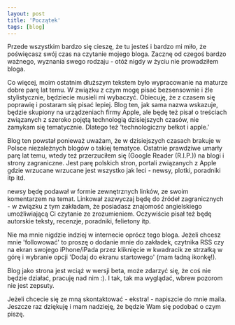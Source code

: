 ```yaml
---
layout: post
title: 'Początek'
tags: [blog]
---
```


​Przede wszystkim bardzo się cieszę, że tu jesteś i bardzo mi miło, że poświęcasz swój czas na czytanie mojego bloga.
Zacznę od czegoś bardzo ważnego, wyznania swego rodzaju - otóż nigdy w życiu nie prowadziłem bloga.

Co więcej, moim ostatnim dłuższym tekstem było wypracowanie na maturze dobre parę lat temu.
W związku z czym mogę pisać bezsensownie i źle stylistycznie, będziecie musieli mi wybaczyć.
Obiecuję, że z czasem się poprawię i postaram się pisać lepiej.
Blog ten, jak sama nazwa wskazuje, będzie skupiony na urządzeniach firmy Apple, ale będę też pisał o treściach związanych z szeroko pojętą technologią dzisiejszych czasów, nie zamykam się tematycznie.
Dlatego też 'technologiczny bełkot i apple.'

Blog ten powstał ponieważ uważam, że w dzisiejszych czasach brakuje w Polsce niezależnych blogów o takiej tematyce.
Ostatnie prawdziwe umarły parę lat temu, wtedy też przerzuciłem się (Google Reader (R.I.P.)) na blogi i strony zagraniczne.
Jest parę polskich stron, portali związanych z Apple gdzie wrzucane wrzucane jest wszystko jak leci - newsy, plotki, poradniki itp itd.

newsy będę podawał w formie zewnętrznych linków, ze swoim komentarzem na temat.
Linkował zazwyczaj będę do źródeł zagranicznych - w związku z tym zakładam, że posiadasz znajomość angielskiego umożliwiającą Ci czytanie ze zrozumieniem.
Oczywiście pisał też będę autorskie teksty, recenzje, poradniki, felietony itp.

Nie ma mnie nigdzie indziej w internecie oprócz tego bloga.
Jeżeli chcesz mnie 'followować' to proszę o dodanie mnie do zakładek, czytnika RSS czy na ekran swojego iPhone/iPada przez kliknięcie w kwadracik ze strzałką w górę i wybranie opcji 'Dodaj do ekranu startowego' (mam ładną ikonkę!).

Blog jako strona jest wciąż w wersji beta, może zdarzyć się, że coś nie będzie działać, pracuję nad nim :).
I tak, tak ma wyglądać, wbrew pozorom nie jest zepsuty.

Jeżeli chcecie się ze mną skontaktować - ekstra! - napiszcie do mnie maila.
Jeszcze raz dziękuję i mam nadzieję, że będzie Wam się podobać o czym piszę.